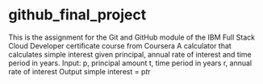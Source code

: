 # github_final_project
This is the assignment for the Git and GitHub module of the IBM Full Stack Cloud Developer certificate course from Coursera
A calculator that calculates simple interest given principal, annual rate of interest and time period in years.
Input: p, principal amount t, time period in years r, annual rate of interest Output simple interest = p*t*r
